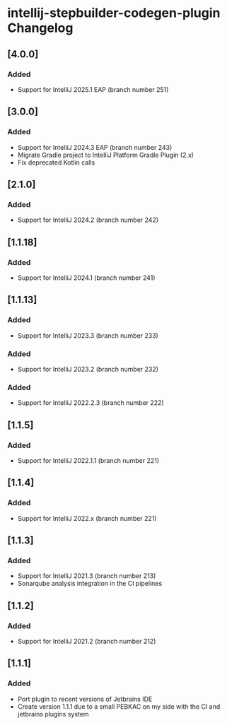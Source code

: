 <!-- Keep a Changelog guide -> https://keepachangelog.com -->

# intellij-stepbuilder-codegen-plugin Changelog

## [4.0.0]
### Added
- Support for IntelliJ 2025.1 EAP (branch number 251)

## [3.0.0]
### Added
- Support for IntelliJ 2024.3 EAP (branch number 243)
- Migrate Gradle project to IntelliJ Platform Gradle Plugin (2.x)
- Fix deprecated Kotlin calls
## [2.1.0]
### Added
- Support for IntelliJ 2024.2 (branch number 242)
## [1.1.18]
### Added
- Support for IntelliJ 2024.1 (branch number 241)
## [1.1.13]
### Added
- Support for IntelliJ 2023.3 (branch number 233)
### Added
- Support for IntelliJ 2023.2 (branch number 232)
### Added
- Support for IntelliJ 2022.2.3 (branch number 222)
## [1.1.5]
### Added
- Support for IntelliJ 2022.1.1 (branch number 221)
## [1.1.4]
### Added
- Support for IntelliJ 2022.x (branch number 221)
## [1.1.3]
### Added
- Support for IntelliJ 2021.3 (branch number 213)
- Sonarqube analysis integration in the CI pipelines
## [1.1.2]
### Added
- Support for IntelliJ 2021.2 (branch number 212)
## [1.1.1]
### Added
- Port plugin to recent versions of Jetbrains IDE
- Create version 1.1.1 due to a small PEBKAC on my side with the CI and jetbrains plugins system
